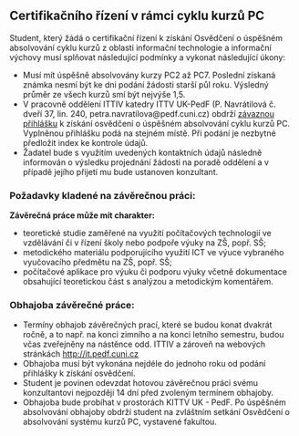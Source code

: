 ## Certifikačního řízení v rámci cyklu kurzů PC

Student, který žádá o certifikační řízení k získání Osvědčení o úspěšném
absolvování cyklu kurzů z oblasti informační technologie a informační
výchovy musí splňovat následující podmínky a vykonat následující úkony:

-   Musí mít úspěšně absolvovány kurzy PC2 až PC7. Poslední získaná
    známka nesmí být ke dni podání žádosti starší půl roku. Výsledný
    průměr ze všech kurzů smí být nejvýše 1,5.
-   V pracovně oddělení ITTIV katedry ITTV UK-PedF (P. Navrátilová č.
    dveří 37, lin. 240, petra.navratilova\@pedf.cuni.cz) obdrží
    [závaznou přihlášku](download/prihl_PC.doc) k získání osvědčení o
    úspěšném absolvování cyklu kurzů PC. Vyplněnou přihlášku podá na
    stejném místě. Při podání je nezbytné předložit index ke kontrole
    údajů.
-   Žadatel bude s využitím uvedených kontaktních údajů následně
    informován o výsledku projednání žádosti na poradě oddělení a v
    případě jejího přijetí mu bude ustanoven konzultant.

### Požadavky kladené na závěrečnou práci:

**Závěrečná práce může mít charakter:**

-   teoretické studie zaměřené na využití počítačových technologií ve
    vzdělávání či v řízení školy nebo podpoře výuky na ZŠ, popř. SŠ;
-   metodického materiálu podporujícího využití ICT ve výuce vybraného
    vyučovacího předmětu na ZŠ, popř. SŠ;
-   počítačové aplikace pro výuku či podporu výuky včetně dokumentace
    obsahující teoretickou část s analýzou a metodickým komentářem.

### Obhajoba závěrečné práce:

-   Termíny obhajob závěrečných prací, které se budou konat dvakrát
    ročně, a to např. na konci zimního a na konci letního semestru,
    budou včas zveřejněny na nástěnce odd. ITTIV a zároveň na webových
    stránkách http://it.pedf.cuni.cz
-   Obhajoba musí být vykonána nejdéle do jednoho roku od podání
    přihlášky k získání osvědčení.
-   Student je povinen odevzdat hotovou závěrečnou práci svému
    konzultantovi nejpozději 14 dní před zvoleným termínem obhajoby.
-   Obhajoba bude probíhat v prostorách KITTV UK - PedF. Po úspěšném
    absolvování obhajoby obdrží student na zvláštním setkání Osvědčení o
    absolvování systému kurzů PC, vystavené fakultou.
